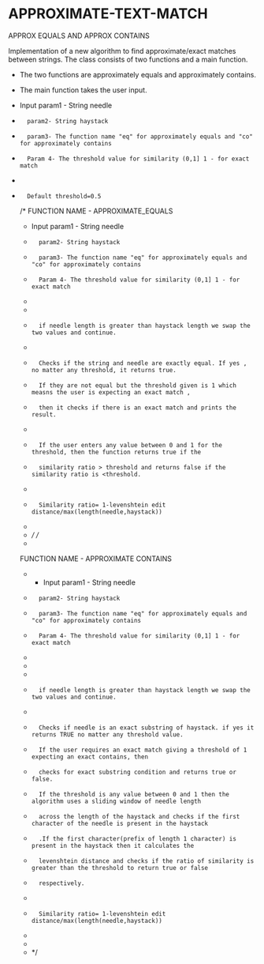 # APPROXIMATE-TEXT-MATCH
APPROX EQUALS AND APPROX CONTAINS
 
Implementation of a new algorithm to find approximate/exact matches between strings. The class consists of two functions and a main function.
 * The two functions are approximately equals and approximately contains.
 * The main function takes the user input.
 * Input param1 - String needle
 *       param2- String haystack
 *       param3- The function name "eq" for approximately equals and "co" for approximately contains
 *       Param 4- The threshold value for similarity (0,1] 1 - for exact match
 *
 *       Default threshold=0.5
 
     /*
FUNCTION NAME - APPROXIMATE_EQUALS

     * Input param1 - String needle
     *       param2- String haystack
     *       param3- The function name "eq" for approximately equals and "co" for approximately contains
     *       Param 4- The threshold value for similarity (0,1] 1 - for exact match
     *
     *
     *       if needle length is greater than haystack length we swap the two values and continue.
     *
     *       Checks if the string and needle are exactly equal. If yes , no matter any threshold, it returns true.
     *       If they are not equal but the threshold given is 1 which measns the user is expecting an exact match ,
     *       then it checks if there is an exact match and prints the result.
     *
     *       If the user enters any value between 0 and 1 for the threshold, then the function returns true if the
     *       similarity ratio > threshold and returns false if the similarity ratio is <threshold.
     *
     *       Similarity ratio= 1-levenshtein edit distance/max(length(needle,haystack))
     *
     * */
       /*
     *
   FUNCTION NAME - APPROXIMATE CONTAINS
     
     * * Input param1 - String needle
     *       param2- String haystack
     *       param3- The function name "eq" for approximately equals and "co" for approximately contains
     *       Param 4- The threshold value for similarity (0,1] 1 - for exact match
     *
     *
     *
     *       if needle length is greater than haystack length we swap the two values and continue.
     *
     *       Checks if needle is an exact substring of haystack. if yes it returns TRUE no matter any threshold value.
     *       If the user requires an exact match giving a threshold of 1 expecting an exact contains, then
     *       checks for exact substring condition and returns true or false.
     *       If the threshold is any value between 0 and 1 then the algorithm uses a sliding window of needle length
     *       across the length of the haystack and checks if the first character of the needle is present in the haystack
     *       .If the first character(prefix of length 1 character) is present in the haystack then it calculates the
     *       levenshtein distance and checks if the ratio of similarity is greater than the threshold to return true or false
     *       respectively.
     *
     *       Similarity ratio= 1-levenshtein edit distance/max(length(needle,haystack))
     *
     *
     * */
